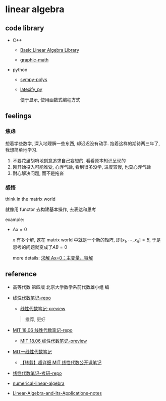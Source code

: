 # linear algebra

## code library

- C++

  - [Basic Linear Algebra Library](https://www.boost.org/doc/libs/1_65_1/libs/numeric/ublas/doc/index.html)

  - [graphic-math](http://ggt.sourceforge.net/gmtlProgrammersGuide-0.6.1-html/index.html)

- python

  - [sympy-polys](https://docs.sympy.org/latest/modules/polys/basics.html#introduction)

  - [latexify_py](https://github.com/google/latexify_py)

    便于显示, 使用函数式编程方式

## feelings

### 焦虑

想着学些数学, 深入地理解一些东西, 却迟迟没有动手. 抱着这样的期待两三年了, 我想简单地学习.

1. 不要花里胡哨地刻意追求自己妄想的, 看看原本知识呈现的
2. 刚开始投入可能难受, 心浮气躁, 看到很多没学, 进度较慢, 也莫心浮气躁
3. 耐心解决问题, 而不是拖沓

### 感悟

think in the matrix world

就像用 functor 去构建基本操作, 去表达和思考

example:

- $Ax = 0$

  $x$ 有多个解, 这在 matrix world 中就是一个新的矩阵, 即$[x_1, \cdots, x_n] = B$, 于是思考的问题就变成了$AB=0$

  more details: [求解 Ax=0：主变量，特解](https://zhuanlan.zhihu.com/p/45815011)

## reference

- 高等代数 第四版 北京大学数学系前代数雄小组 编

- [线性代数笔记-repo](https://github.com/zlotus/notes-linear-algebra)

  - [线性代数笔记-preview](https://nbviewer.org/github/zlotus/notes-linear-algebra/blob/master/ReadMe.ipynb)

  > 推荐, 更好

- [MIT 18.06 线性代数笔记-repo](https://github.com/apachecn/mit-18.06-linalg-notes)

  - [MIT 18.06 线性代数笔记-preview](https://linalg.apachecn.org/#/)

- [MIT—线性代数笔记](https://zhuanlan.zhihu.com/p/45707832)

  - [【转载】超详细 MIT 线性代数公开课笔记](https://randomwalk.top/archives/569)

- [线性代数笔记-考研-repo](https://github.com/Didnelpsun/Math/tree/master/linear-algebra)

- [numerical-linear-algebra](https://github.com/fastai/numerical-linear-algebra)

- [Linear-Algebra-and-Its-Applications-notes](https://github.com/huangtinglin/Linear-Algebra-and-Its-Applications-notes)
